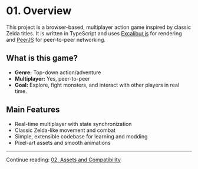 # 01. Overview

This project is a browser-based, multiplayer action game inspired by classic Zelda titles. It is written in TypeScript and uses [Excalibur.js](https://excaliburjs.com/) for rendering and [PeerJS](https://peerjs.com/) for peer-to-peer networking.

## What is this game?

- **Genre:** Top-down action/adventure
- **Multiplayer:** Yes, peer-to-peer
- **Goal:** Explore, fight monsters, and interact with other players in real time.

## Main Features

- Real-time multiplayer with state synchronization
- Classic Zelda-like movement and combat
- Simple, extensible codebase for learning and modding
- Pixel-art assets and smooth animations

---

Continue reading: [02. Assets and Compatibility](02.%20Assets%20and%20Compatibility.md)
